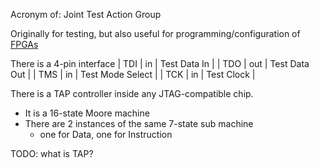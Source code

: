 Acronym of: Joint Test Action Group

Originally for testing, but also useful for programming/configuration of [FPGAs](FPGA.md)

There is a 4-pin interface
 | TDI | in  | Test Data In     |
 | TDO | out | Test Data Out    |
 | TMS | in  | Test Mode Select |
 | TCK | in  | Test Clock       |

There is a TAP controller inside any JTAG-compatible chip.
 - It is a 16-state Moore machine
 - There are 2 instances of the same 7-state sub machine
    - one for Data, one for Instruction

TODO: what is TAP?

